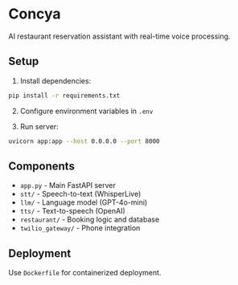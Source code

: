 # Concya

AI restaurant reservation assistant with real-time voice processing.

## Setup

1. Install dependencies:
```bash
pip install -r requirements.txt
```

2. Configure environment variables in `.env`

3. Run server:
```bash
uvicorn app:app --host 0.0.0.0 --port 8000
```

## Components

- `app.py` - Main FastAPI server
- `stt/` - Speech-to-text (WhisperLive)
- `llm/` - Language model (GPT-4o-mini)
- `tts/` - Text-to-speech (OpenAI)
- `restaurant/` - Booking logic and database
- `twilio_gateway/` - Phone integration

## Deployment

Use `Dockerfile` for containerized deployment.
